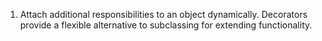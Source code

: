 1. Attach additional responsibilities to an object dynamically. Decorators provide a flexible alternative to subclassing for extending functionality.